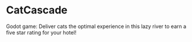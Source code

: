 # CatCascade

Godot game: Deliver cats the optimal experience in this lazy river to earn a five star rating for your hotel! 
